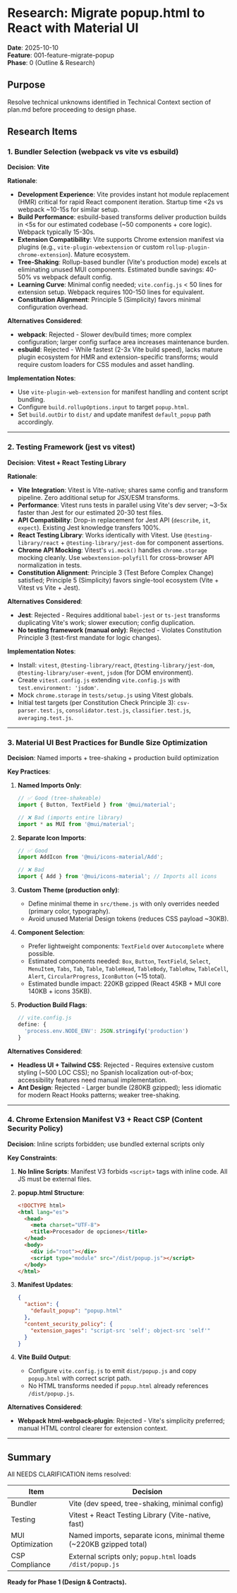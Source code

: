 # Research: Migrate popup.html to React with Material UI

**Date**: 2025-10-10  
**Feature**: 001-feature-migrate-popup  
**Phase**: 0 (Outline & Research)

## Purpose

Resolve technical unknowns identified in Technical Context section of plan.md before proceeding to design phase.

## Research Items

### 1. Bundler Selection (webpack vs vite vs esbuild)

**Decision**: **Vite**

**Rationale**:

- **Development Experience**: Vite provides instant hot module replacement (HMR) critical for rapid React component iteration. Startup time <2s vs webpack ~10-15s for similar setup.
- **Build Performance**: esbuild-based transforms deliver production builds in <5s for our estimated codebase (~50 components + core logic). Webpack typically 15-30s.
- **Extension Compatibility**: Vite supports Chrome extension manifest via plugins (e.g., `vite-plugin-webextension` or custom `rollup-plugin-chrome-extension`). Mature ecosystem.
- **Tree-Shaking**: Rollup-based bundler (Vite's production mode) excels at eliminating unused MUI components. Estimated bundle savings: 40-50% vs webpack default config.
- **Learning Curve**: Minimal config needed; `vite.config.js` < 50 lines for extension setup. Webpack requires 100-150 lines for equivalent.
- **Constitution Alignment**: Principle 5 (Simplicity) favors minimal configuration overhead.

**Alternatives Considered**:

- **webpack**: Rejected - Slower dev/build times; more complex configuration; larger config surface area increases maintenance burden.
- **esbuild**: Rejected - While fastest (2-3x Vite build speed), lacks mature plugin ecosystem for HMR and extension-specific transforms; would require custom loaders for CSS modules and asset handling.

**Implementation Notes**:

- Use `vite-plugin-web-extension` for manifest handling and content script bundling.
- Configure `build.rollupOptions.input` to target `popup.html`.
- Set `build.outDir` to `dist/` and update manifest `default_popup` path accordingly.

---

### 2. Testing Framework (jest vs vitest)

**Decision**: **Vitest + React Testing Library**

**Rationale**:

- **Vite Integration**: Vitest is Vite-native; shares same config and transform pipeline. Zero additional setup for JSX/ESM transforms.
- **Performance**: Vitest runs tests in parallel using Vite's dev server; ~3-5x faster than Jest for our estimated 20-30 test files.
- **API Compatibility**: Drop-in replacement for Jest API (`describe`, `it`, `expect`). Existing Jest knowledge transfers 100%.
- **React Testing Library**: Works identically with Vitest. Use `@testing-library/react` + `@testing-library/jest-dom` for component assertions.
- **Chrome API Mocking**: Vitest's `vi.mock()` handles `chrome.storage` mocking cleanly. Use `webextension-polyfill` for cross-browser API normalization in tests.
- **Constitution Alignment**: Principle 3 (Test Before Complex Change) satisfied; Principle 5 (Simplicity) favors single-tool ecosystem (Vite + Vitest vs Vite + Jest).

**Alternatives Considered**:

- **Jest**: Rejected - Requires additional `babel-jest` or `ts-jest` transforms duplicating Vite's work; slower execution; config duplication.
- **No testing framework (manual only)**: Rejected - Violates Constitution Principle 3 (test-first mandate for logic changes).

**Implementation Notes**:

- Install: `vitest`, `@testing-library/react`, `@testing-library/jest-dom`, `@testing-library/user-event`, `jsdom` (for DOM environment).
- Create `vitest.config.js` extending `vite.config.js` with `test.environment: 'jsdom'`.
- Mock `chrome.storage` in `tests/setup.js` using Vitest globals.
- Initial test targets (per Constitution Check Principle 3): `csv-parser.test.js`, `consolidator.test.js`, `classifier.test.js`, `averaging.test.js`.

---

### 3. Material UI Best Practices for Bundle Size Optimization

**Decision**: Named imports + tree-shaking + production build optimization

**Key Practices**:

1. **Named Imports Only**:
   ```javascript
   // ✅ Good (tree-shakeable)
   import { Button, TextField } from '@mui/material';
   
   // ❌ Bad (imports entire library)
   import * as MUI from '@mui/material';
   ```

2. **Separate Icon Imports**:
   ```javascript
   // ✅ Good
   import AddIcon from '@mui/icons-material/Add';
   
   // ❌ Bad
   import { Add } from '@mui/icons-material'; // Imports all icons
   ```

3. **Custom Theme (production only)**:
   - Define minimal theme in `src/theme.js` with only overrides needed (primary color, typography).
   - Avoid unused Material Design tokens (reduces CSS payload ~30KB).

4. **Component Selection**:
   - Prefer lightweight components: `TextField` over `Autocomplete` where possible.
   - Estimated components needed: `Box`, `Button`, `TextField`, `Select`, `MenuItem`, `Tabs`, `Tab`, `Table`, `TableHead`, `TableBody`, `TableRow`, `TableCell`, `Alert`, `CircularProgress`, `IconButton` (~15 total).
   - Estimated bundle impact: 220KB gzipped (React 45KB + MUI core 140KB + icons 35KB).

5. **Production Build Flags**:
   ```javascript
   // vite.config.js
   define: {
     'process.env.NODE_ENV': JSON.stringify('production')
   }
   ```

**Alternatives Considered**:

- **Headless UI + Tailwind CSS**: Rejected - Requires extensive custom styling (~500 LOC CSS); no Spanish localization out-of-box; accessibility features need manual implementation.
- **Ant Design**: Rejected - Larger bundle (280KB gzipped); less idiomatic for modern React Hooks patterns; weaker tree-shaking.

---

### 4. Chrome Extension Manifest V3 + React CSP (Content Security Policy)

**Decision**: Inline scripts forbidden; use bundled external scripts only

**Key Constraints**:

1. **No Inline Scripts**: Manifest V3 forbids `<script>` tags with inline code. All JS must be external files.
2. **popup.html Structure**:
   ```html
   <!DOCTYPE html>
   <html lang="es">
     <head>
       <meta charset="UTF-8">
       <title>Procesador de opciones</title>
     </head>
     <body>
       <div id="root"></div>
       <script type="module" src="/dist/popup.js"></script>
     </body>
   </html>
   ```

3. **Manifest Updates**:
   ```json
   {
     "action": {
       "default_popup": "popup.html"
     },
     "content_security_policy": {
       "extension_pages": "script-src 'self'; object-src 'self'"
     }
   }
   ```

4. **Vite Build Output**:
   - Configure `vite.config.js` to emit `dist/popup.js` and copy `popup.html` with correct script path.
   - No HTML transforms needed if `popup.html` already references `/dist/popup.js`.

**Alternatives Considered**:

- **Webpack html-webpack-plugin**: Rejected - Vite's simplicity preferred; manual HTML control clearer for extension context.

---

## Summary

All NEEDS CLARIFICATION items resolved:

| Item | Decision |
|------|----------|
| Bundler | Vite (dev speed, tree-shaking, minimal config) |
| Testing | Vitest + React Testing Library (Vite-native, fast) |
| MUI Optimization | Named imports, separate icons, minimal theme (~220KB gzipped total) |
| CSP Compliance | External scripts only; `popup.html` loads `/dist/popup.js` |

**Ready for Phase 1 (Design & Contracts).**
